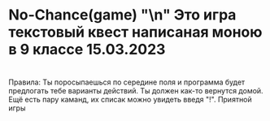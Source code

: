 # No-Chance(game) "\n" Это игра текстовый квест написаная моною в 9 классе 15.03.2023
# 
Правила:
Ты поросыпаешься по середине поля и программа будет предлогать тебе варианты действий. Ты должен как-то вернутся домой.
Ещё есть пару каманд, их списак можно увидеть введя "!".
Приятной игры

